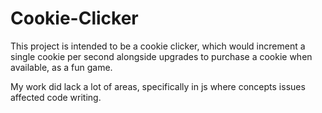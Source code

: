# Cookie-Clicker
This project is intended to be a cookie clicker, which would increment a single cookie per second alongside upgrades to purchase a cookie when available, as a fun game.

My work did lack a lot of areas, specifically in js where concepts issues affected code writing.
